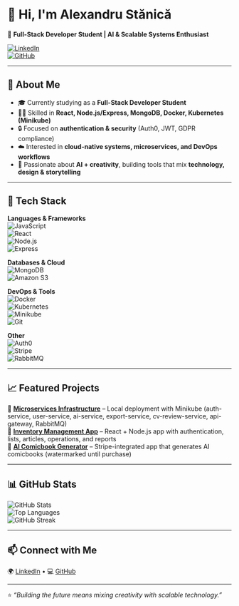 # 👋 Hi, I'm Alexandru Stănică  

🚀 **Full-Stack Developer Student | AI & Scalable Systems Enthusiast**  

[![LinkedIn](https://img.shields.io/badge/LinkedIn-Connect-blue?style=flat-square&logo=linkedin)](https://www.linkedin.com/in/alexandru-stanica-14723428b/)  
[![GitHub](https://img.shields.io/badge/GitHub-Follow-black?style=flat-square&logo=github)](https://github.com/StanicaAlex15)  

---

## 🌟 About Me  
- 🎓 Currently studying as a **Full-Stack Developer Student**  
- 🧑‍💻 Skilled in **React, Node.js/Express, MongoDB, Docker, Kubernetes (Minikube)**  
- 🔒 Focused on **authentication & security** (Auth0, JWT, GDPR compliance)  
- ☁️ Interested in **cloud-native systems, microservices, and DevOps workflows**  
- 🎨 Passionate about **AI + creativity**, building tools that mix **technology, design & storytelling**  

---

## 🔧 Tech Stack  

**Languages & Frameworks**  
![JavaScript](https://img.shields.io/badge/JavaScript-F7DF1E?style=flat-square&logo=javascript&logoColor=black)  
![React](https://img.shields.io/badge/React-20232A?style=flat-square&logo=react&logoColor=61DAFB)  
![Node.js](https://img.shields.io/badge/Node.js-43853D?style=flat-square&logo=node.js&logoColor=white)  
![Express](https://img.shields.io/badge/Express-000000?style=flat-square&logo=express&logoColor=white)  

**Databases & Cloud**  
![MongoDB](https://img.shields.io/badge/MongoDB-4EA94B?style=flat-square&logo=mongodb&logoColor=white)  
![Amazon S3](https://img.shields.io/badge/Amazon%20S3-569A31?style=flat-square&logo=amazonaws&logoColor=white)  

**DevOps & Tools**  
![Docker](https://img.shields.io/badge/Docker-2496ED?style=flat-square&logo=docker&logoColor=white)  
![Kubernetes](https://img.shields.io/badge/Kubernetes-326CE5?style=flat-square&logo=kubernetes&logoColor=white)  
![Minikube](https://img.shields.io/badge/Minikube-FFCC00?style=flat-square&logo=kubernetes&logoColor=black)  
![Git](https://img.shields.io/badge/Git-F05032?style=flat-square&logo=git&logoColor=white)  

**Other**  
![Auth0](https://img.shields.io/badge/Auth0-EB5424?style=flat-square&logo=auth0&logoColor=white)  
![Stripe](https://img.shields.io/badge/Stripe-008CDD?style=flat-square&logo=stripe&logoColor=white)  
![RabbitMQ](https://img.shields.io/badge/RabbitMQ-FF6600?style=flat-square&logo=rabbitmq&logoColor=white)  

---

## 📈 Featured Projects  
🔹 **[Microservices Infrastructure](#)** – Local deployment with Minikube (auth-service, user-service, ai-service, export-service, cv-review-service, api-gateway, RabbitMQ)  
🔹 **[Inventory Management App](#)** – React + Node.js app with authentication, lists, articles, operations, and reports  
🔹 **[AI Comicbook Generator](#)** – Stripe-integrated app that generates AI comicbooks (watermarked until purchase)  

---

## 📊 GitHub Stats  

![GitHub Stats](https://github-readme-stats.vercel.app/api?username=StanicaAlex15&show_icons=true&theme=tokyonight)  
![Top Languages](https://github-readme-stats.vercel.app/api/top-langs/?username=StanicaAlex15&layout=compact&theme=tokyonight)  
![GitHub Streak](https://github-readme-streak-stats.herokuapp.com/?user=StanicaAlex15&theme=tokyonight)  

---

## 📫 Connect with Me  
🌍 [LinkedIn](https://www.linkedin.com/in/alexandru-stanica-14723428b/) • 💻 [GitHub](https://github.com/StanicaAlex15)  

---

⭐️ *“Building the future means mixing creativity with scalable technology.”*  
